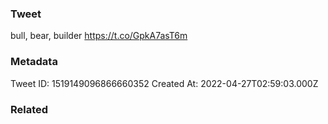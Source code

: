 ### Tweet
bull, bear, builder https://t.co/GpkA7asT6m

### Metadata
Tweet ID: 1519149096866660352
Created At: 2022-04-27T02:59:03.000Z

### Related

